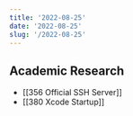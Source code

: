 ```yaml
---
title: '2022-08-25'
date: '2022-08-25'
slug: '/2022-08-25'
---
```


## Academic Research

- [[356 Official SSH Server]]
- [[380 Xcode Startup]]
